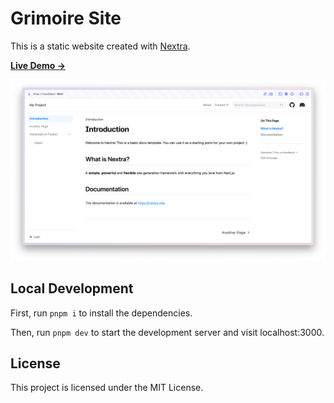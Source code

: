 # Grimoire Site

This is a static website created with [Nextra](https://nextra.site).

[**Live Demo →**](https://gri-moire.vercel.app/)

[![](.github/screenshot.png)](https://gri-moire.vercel.app/)

## Local Development

First, run `pnpm i` to install the dependencies.

Then, run `pnpm dev` to start the development server and visit localhost:3000.

## License

This project is licensed under the MIT License.
